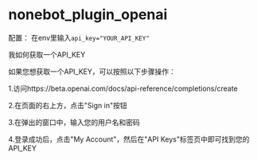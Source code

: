 # nonebot_plugin_openai

配置：
在env里输入`api_key="YOUR_API_KEY"`

我如何获取一个API_KEY

如果您想获取一个API_KEY，可以按照以下步骤操作：

1.访问https://beta.openai.com/docs/api-reference/completions/create

2.在页面的右上方，点击"Sign in"按钮

3.在弹出的窗口中，输入您的用户名和密码

4.登录成功后，点击"My Account"，然后在"API Keys"标签页中即可找到您的API_KEY
